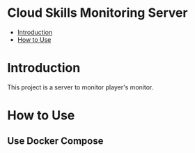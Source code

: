 # Cloud Skills Monitoring Server

- [Introduction](#introduction)
- [How to Use](#how-to-use)

# Introduction

This project is a server to monitor player's monitor.

# How to Use
## Use Docker Compose
